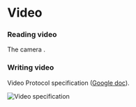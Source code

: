 # Video

### Reading video

The camera .

### Writing video

Video Protocol specification \([Google doc](https://docs.google.com/spreadsheets/d/1BCS4Yxje_Yz82fS1PnsAINnBOYi7MSG-mXJhTcbdIEI/edit?usp=sharing%20)\). 

![Video specification](https://www.lucidchart.com/publicSegments/view/2d875a36-225a-4d61-88c0-1680673c4286/image.png)









